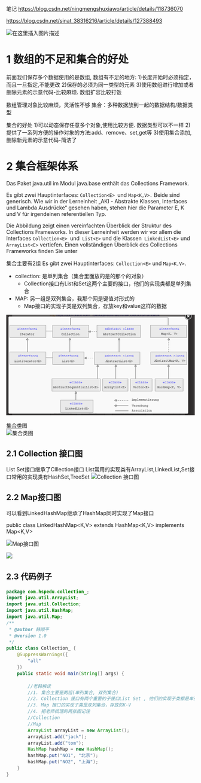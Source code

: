笔记
https://blog.csdn.net/ningmengshuxiawo/article/details/118736070

https://blog.csdn.net/sinat_38316216/article/details/127388493

![在这里插入图片描述](https://img-blog.csdnimg.cn/20210714200047776.png?x-oss-process=image/watermark,type_ZmFuZ3poZW5naGVpdGk,shadow_10,text_aHR0cHM6Ly9ibG9nLmNzZG4ubmV0L25pbmdtZW5nc2h1eGlhd28=,size_16,color_FFFFFF,t_70)

# 1 数组的不足和集合的好处

前面我们保存多个数据使用的是数组,
数组有不足的地方:
1)长度开始时必须指定，而且一旦指定,不能更改
2)保存的必须为同一类型的元素
3)使用数组进行增加或者删除元素的示意代码-比较麻烦. 数组扩容比较打饭

数组管理对象比较麻烦，灵活性不够
集合：多种数据放到一起的数据结构/数据类型

集合的好处
1)可以动态保存任意多个对象,使用比较方便. 数据类型可以不一样
2)提供了一系列方便的操作对象的方法:add、remove、set,get等
3)使用集合添加,删除新元素的示意代码-简洁了


# 2 集合框架体系

Das Paket java.util im Modul  java.base enthält das Collections Framework. 

 	

Es gibt zwei Hauptinterfaces: `Collection<E> `und `Map<K,V>.` Beide sind generisch. Wie wir in der Lerneinheit „AKI - Abstrakte Klassen, Interfaces und Lambda Ausdrücke“ gesehen haben, stehen hier die Parameter E, K und V für irgendeinen referentiellen Typ.

Die Abbildung zeigt einen vereinfachten Überblick der Struktur des Collections Frameworks. In dieser Lerneinheit werden wir vor allem die Interfaces `Collection<E> `und` List<E>` und die Klassen` LinkedList<E>`  und `ArrayList<E>` vertiefen. Einen vollständigen Überblick des Collections Frameworks finden Sie unter


集合主要有2组 Es gibt zwei Hauptinterfaces: `Collection<E>` und `Map<K,V>`. 
- collection: 是单列集合（集合里面放的是的那个的对象）
	- Collection接口有List和Set这两个主要的接口，他们的实现类都是单列集合
- MAP: 另一组是双列集合，我那个网是键值对形式的
	- Map接口的实现子类是双列集合，存放key和value这样的数据

![](image/Pasted%20image%2020230502151532.png)


[集合类](https://so.csdn.net/so/search?q=%E9%9B%86%E5%90%88%E7%B1%BB&spm=1001.2101.3001.7020)图  
![集合类图](https://img-blog.csdnimg.cn/0fb47a7b590b4540954ae3a1606fbe76.png#pic_center)

## 2.1 Collection 接口图  

List Set接口继承了Clllection接口
List常用的实现类有ArrayList,LinkedList,Set接口常用的实现类有HashSet,TreeSet
![Collection 接口图](https://img-blog.csdnimg.cn/00d7515347a441458ca659fbfe7c2629.png#pic_center)

## 2.2 Map接口图  

可以看到LinkedHashMap继承了HashMap同时实现了Map接口

public class LinkedHashMap<K,V>
    extends HashMap<K,V>
    implements Map<K,V>

![Map接口图](https://img-blog.csdnimg.cn/d1241df8097d40cdbc7824f0e8c8fb87.png#pic_center)


![](app://local/D:/File_Storage/File_Markdown/JavaSE_HanShunPing_YZHNote/Phase02/Chapter14_%E9%9B%86%E5%90%88/image/Pasted%20image%2020230503214600.png?1683143160612)

## 2.3 代码例子

```java
package com.hspedu.collection_;
import java.util.ArrayList;
import java.util.Collection;
import java.util.HashMap;
import java.util.Map;
/**
 * @author 韩顺平
 * @version 1.0
 */
public class Collection_ {
    @SuppressWarnings({
        "all"
    })
    public static void main(String[] args) {
      
        //老韩解读
        //1. 集合主要是两组(单列集合, 双列集合)
        //2. Collection 接口有两个重要的子接口List Set , 他们的实现子类都是单列集合
        //3. Map 接口的实现子类是双列集合，存放的K-V
        //4. 把老师梳理的两张图记住
        //Collection
        //Map
        ArrayList arrayList = new ArrayList();
        arrayList.add("jack");
        arrayList.add("tom");
        HashMap hashMap = new HashMap();
        hashMap.put("NO1", "北京");
        hashMap.put("NO2", "上海");
    }
}
```